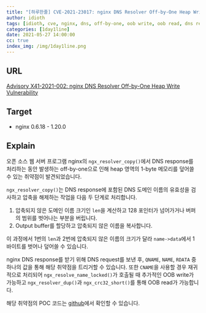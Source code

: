 ```yaml
---
title: "[하루한줄] CVE-2021-23017: nginx DNS Resolver Off-by-One Heap Write Vulnerability"
author: idioth
tags: [idioth, cve, nginx, dns, off-by-one, oob write, oob read, dns resolver]
categories: [1day1line]
date: 2021-05-27 14:00:00
cc: true
index_img: /img/1day1line.png
---
```


## URL 

[Advisory X41-2021-002: nginx DNS Resolver Off-by-One Heap Write Vulnerability](https://x41-dsec.de/lab/advisories/x41-2021-002-nginx-resolver-copy/)



## Target

- nginx 0.6.18 - 1.20.0

## Explain

오픈 소스 웹 서버 프로그램 nginx의 `ngx_resolver_copy()`에서 DNS response를 처리하는 동안 발생하는 off-by-one으로 인해 heap 영역의 1-byte 메모리를 덮어쓸 수 있는 취약점이 발견되었습니다.

`ngx_resolver_copy()`는 DNS response에 포함된 DNS 도메인 이름의 유효성을 검사하고 압축을 해제하는 작업을 다음 두 단계로 처리합니다.

1. 압축되지 않은 도메인 이름 크기인 `len`을 계산하고 128 포인터가 넘어가거나 버퍼의 범위를 벗어나는 부분을 버립니다.
2. Output buffer를 할당하고 압축되지 않은 이름을 복사합니다.

이 과정에서 1번의 `len`과 2번에 압축되지 않은 이름의 크기가 달라 `name->data`에서 1 바이트를 벗어나 덮어쓸 수 있습니다.

nginx DNS response를 받기 위해 DNS request를 보낸 후, `QNAME`, `NAME`, `RDATA` 중 하나의 값을 통해 해당 취약점을 트리거할 수 있습니다. 또한 `CNAME`을 사용할 경우 재귀적으로 처리되어 `ngx_resolve_name_locked()`가 호출될 때 추가적인 OOB write가 가능하고 `ngx_resolver_dup()`과 `ngx_crc32_short()`를 통해 OOB read가 가능합니다.

해당 취약점의 POC 코드는 [github](https://github.com/x41sec/advisories/blob/master/X41-2021-002/poc.py)에서 확인할 수 있습니다.
